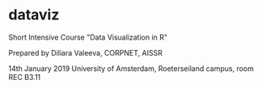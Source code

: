 # dataviz

Short Intensive Course "Data Visualization in R"

Prepared by Diliara Valeeva, CORPNET, AISSR

14th January 2019
University of Amsterdam, Roeterseiland campus, room REC B3.11
